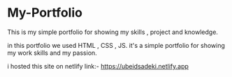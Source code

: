 # My-Portfolio
This is my simple portfolio for showing my skills , project and knowledge.

in this portfolio we used HTML , CSS , JS. it's a simple portfolio for showing my work skills and my passion.

i hosted this site on netlify link:- https://ubeidsadeki.netlify.app